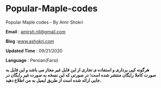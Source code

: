 # Popular-Maple-codes
Popular Maple codes - By Amir Shokri

__Email__ : amirsh.nll@gmail.com

__Blog__ :www.ashokri.com

__Updated Time__ : 09/21/2020

__Language__ : Persian(Farsi)

__هرگونه کپی برداری و استفاده ی تجاری از این فایل غیر مجاز می باشد و این فایل به صورت کاملا رایگان منتشر شده است؛ در صورتی که این نسخه به صورت غیر رایگان در جایی ارائه شده است از طریق ایمیل به من اطلاع دهید.__
